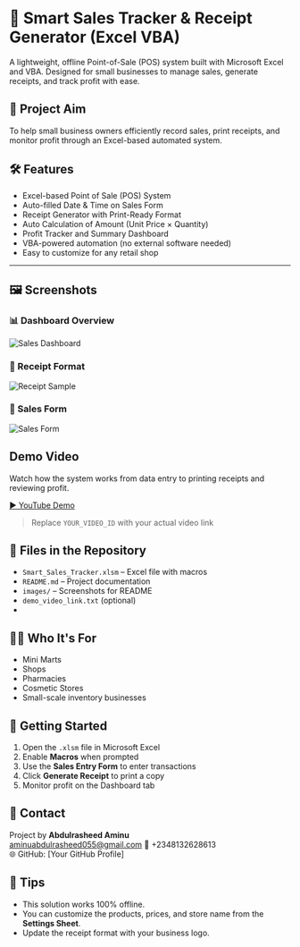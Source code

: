 # 🧾 Smart Sales Tracker & Receipt Generator (Excel VBA)

A lightweight, offline Point-of-Sale (POS) system built with Microsoft Excel and VBA. Designed for small businesses to manage sales, generate receipts, and track profit with ease.



## 🎯 Project Aim

To help small business owners efficiently record sales, print receipts, and monitor profit through an Excel-based automated system.

## 🛠 Features

-  Excel-based Point of Sale (POS) System
-  Auto-filled Date & Time on Sales Form
- Receipt Generator with Print-Ready Format
- Auto Calculation of Amount (Unit Price × Quantity)
-  Profit Tracker and Summary Dashboard
-  VBA-powered automation (no external software needed)
-  Easy to customize for any retail shop

---

## 🖼 Screenshots

### 📊 Dashboard Overview  
![Sales Dashboard](images/dashboard_screenshot.png)

### 🧾 Receipt Format  
![Receipt Sample](images/receipt_sample.png)

### 🧮 Sales Form  
![Sales Form](images/sales_form.png)

## Demo Video

Watch how the system works from data entry to printing receipts and reviewing profit.

[▶️ YouTube Demo](https://youtu.be/YOUR_VIDEO_ID)

> Replace `YOUR_VIDEO_ID` with your actual video link



## 📂 Files in the Repository

- `Smart_Sales_Tracker.xlsm` – Excel file with macros
- `README.md` – Project documentation
- `images/` – Screenshots for README
- `demo_video_link.txt` (optional)
- 
## 👨‍💼 Who It's For

- Mini Marts  
- Shops  
- Pharmacies  
- Cosmetic Stores  
- Small-scale inventory businesses  


## 🚀 Getting Started

1. Open the `.xlsm` file in Microsoft Excel
2. Enable **Macros** when prompted
3. Use the **Sales Entry Form** to enter transactions
4. Click **Generate Receipt** to print a copy
5. Monitor profit on the Dashboard tab

## 🤝 Contact

Project by **Abdulrasheed Aminu**  
aminuabdulrasheed055@gmail.com
📱 +2348132628613  
🌐 GitHub: [Your GitHub Profile]


## 📌 Tips

- This solution works 100% offline.
- You can customize the products, prices, and store name from the **Settings Sheet**.
- Update the receipt format with your business logo.
